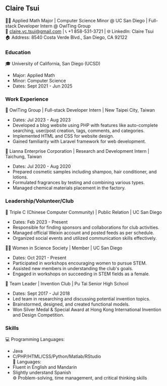 ## Claire Tsui

👩‍💻 Applied Math Major | Computer Science Minor @ UC San Diego | Full-stack Developer Intern @ OwlTing Group  
📧 claire.yc.tsui@gmail.com | 📞 +1 858-531-3721 | 🌐 LinkedIn: Claire Tsui  
🏠 Address: 8540 Costa Verde Blvd., San Diego, CA 92122  

### Education
🎓 University of California, San Diego (UCSD)  
   - Major: Applied Math  
   - Minor: Computer Science  
   - Dates: Sept 2021 - Jun 2025  

### Work Experience
💼 OwlTing Group | Full-stack Developer Intern | New Taipei City, Taiwan  
   - Dates: Jul 2023 - Aug 2023  
   - Developed a blog website using PHP with features like auto-complete searching, user/post creation, tags, comments, and categories.  
   - Implemented HTML and CSS for website design.  
   - Gained familiarity with Laravel framework for web development.  

💼 Lianna Enterprise Corporation | Research and Development Intern | Taichung, Taiwan  
   - Dates: Jul 2020 - Aug 2020  
   - Prepared cosmetic samples including shampoo, hair conditioner, and lotions.  
   - Formulated fragrances by testing and combining various types.  
   - Managed chemical materials placement in the factory.  

### Leadership/Volunteer/Club
🤝 Triple C (Chinese Computer Community) | Public Relation | UC San Diego  
   - Dates: Feb 2023 - Present  
   - Responsible for finding sponsors and collaborations for club activities.  
   - Managed official Weixin account and posted feeds as per schedule.  
   - Organized social events and utilized communication skills effectively.  

👩‍🔬 Women in Science Society | Member | UC San Diego  
   - Dates: Oct 2021 - Present  
   - Participated in workshops encouraging women to pursue STEM.  
   - Assisted new members in understanding the club's goals.  
   - Engaged in workshops on succeeding in STEM fields as a female.  

🚀 Team Leader | Invention Club | Pu Tai Senior High School  
   - Dates: Sept 2017 - Jul 2018  
   - Led team in researching and discussing potential invention topics.  
   - Brainstormed, designed, and created functional models.  
   - Won Silver Medal & Special Award at Hong Kong International Invention and Design Competition.  

### Skills
💻 Programming Languages:  
   - Java  
   - C/PHP/HTML/CSS/Python/Matlab/RStudio  
💬 Languages:  
   - Fluent in English and Mandarin  
   - Slightly understand Spanish  
⚙️ Problem-solving, time management, and critical thinking skills  

